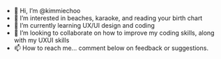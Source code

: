 - 👋 Hi, I’m @kimmiechoo
- 👀 I’m interested in beaches, karaoke, and reading your birth chart
- 🌱 I’m currently learning UX/UI design and coding
- 💞️ I’m looking to collaborate on how to improve my coding skills, along with my UXUI skills
- 📫 How to reach me... comment below on feedback or suggestions. 

<!---
kimmiechoo/kimmiechoo is a ✨ special ✨ repository because its `README.md` (this file) appears on your GitHub profile.
You can click the Preview link to take a look at your changes.
--->
